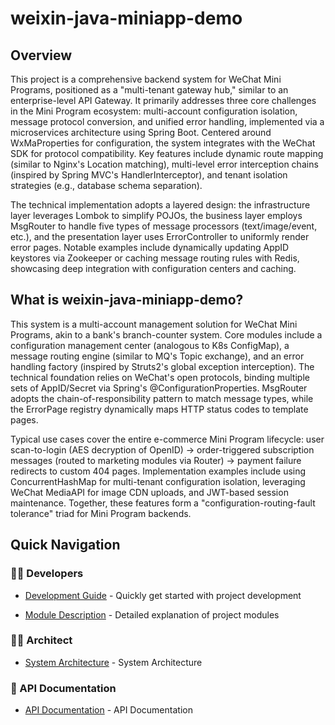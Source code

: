 
# weixin-java-miniapp-demo

## Overview  
This project is a comprehensive backend system for WeChat Mini Programs, positioned as a "multi-tenant gateway hub," similar to an enterprise-level API Gateway. It primarily addresses three core challenges in the Mini Program ecosystem: multi-account configuration isolation, message protocol conversion, and unified error handling, implemented via a microservices architecture using Spring Boot. Centered around WxMaProperties for configuration, the system integrates with the WeChat SDK for protocol compatibility. Key features include dynamic route mapping (similar to Nginx's Location matching), multi-level error interception chains (inspired by Spring MVC's HandlerInterceptor), and tenant isolation strategies (e.g., database schema separation).  

The technical implementation adopts a layered design: the infrastructure layer leverages Lombok to simplify POJOs, the business layer employs MsgRouter to handle five types of message processors (text/image/event, etc.), and the presentation layer uses ErrorController to uniformly render error pages. Notable examples include dynamically updating AppID keystores via Zookeeper or caching message routing rules with Redis, showcasing deep integration with configuration centers and caching.  

## What is weixin-java-miniapp-demo?  
This system is a multi-account management solution for WeChat Mini Programs, akin to a bank's branch-counter system. Core modules include a configuration management center (analogous to K8s ConfigMap), a message routing engine (similar to MQ's Topic exchange), and an error handling factory (inspired by Struts2's global exception interception). The technical foundation relies on WeChat's open protocols, binding multiple sets of AppID/Secret via Spring's @ConfigurationProperties. MsgRouter adopts the chain-of-responsibility pattern to match message types, while the ErrorPage registry dynamically maps HTTP status codes to template pages.  

Typical use cases cover the entire e-commerce Mini Program lifecycle: user scan-to-login (AES decryption of OpenID) → order-triggered subscription messages (routed to marketing modules via Router) → payment failure redirects to custom 404 pages. Implementation examples include using ConcurrentHashMap for multi-tenant configuration isolation, leveraging WeChat MediaAPI for image CDN uploads, and JWT-based session maintenance. Together, these features form a "configuration-routing-fault tolerance" triad for Mini Program backends.

## Quick Navigation

### 👨‍💻 Developers

- [Development Guide](summary/dev_guide.md) - Quickly get started with project development


- [Module Description](docs/_module.md) - Detailed explanation of project modules


### 👨‍💻 Architect

- [System Architecture](summary/system_architecture.md) - System Architecture


### 📄 API Documentation

- [API Documentation](summary/api.md) - API Documentation


